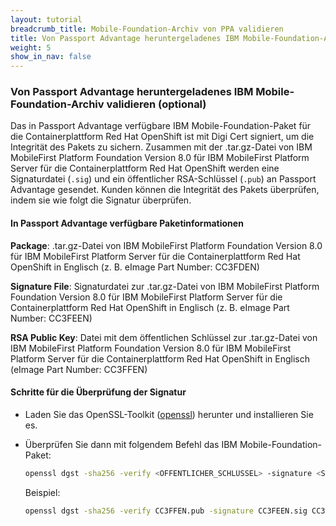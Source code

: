 ```yaml
---
layout: tutorial
breadcrumb_title: Mobile-Foundation-Archiv von PPA validieren
title: Von Passport Advantage heruntergeladenes IBM Mobile-Foundation-Archiv validieren
weight: 5
show_in_nav: false
---
```

<!-- NLS_CHARSET=UTF-8 -->
### Von Passport Advantage heruntergeladenes IBM Mobile-Foundation-Archiv validieren (optional)

Das in Passport Advantage verfügbare IBM Mobile-Foundation-Paket für die Containerplattform Red Hat OpenShift ist mit Digi Cert signiert, um die Integrität des Pakets zu sichern. Zusammen mit der .tar.gz-Datei von IBM MobileFirst Platform Foundation Version 8.0 für IBM MobileFirst Platform Server für die Containerplattform Red Hat OpenShift werden eine Signaturdatei (`.sig`) und ein öffentlicher RSA-Schlüssel (`.pub`) an Passport Advantage gesendet. Kunden können die Integrität des Pakets überprüfen, indem sie wie folgt die Signatur überprüfen.

#### In Passport Advantage verfügbare Paketinformationen

**Package**: .tar.gz-Datei von IBM MobileFirst Platform Foundation Version 8.0 für IBM MobileFirst Platform Server für die Containerplattform Red Hat OpenShift in Englisch (z. B. eImage Part Number: CC3FDEN)

**Signature File**: Signaturdatei zur .tar.gz-Datei von IBM MobileFirst Platform Foundation Version 8.0 für IBM MobileFirst Platform Server für die Containerplattform Red Hat OpenShift in Englisch (z. B. eImage Part Number: CC3FEEN)

**RSA Public Key**: Datei mit dem öffentlichen Schlüssel zur .tar.gz-Datei von IBM MobileFirst Platform Foundation Version 8.0 für IBM MobileFirst Platform Server für die Containerplattform Red Hat OpenShift in Englisch (eImage Part Number: CC3FFEN)

#### Schritte für die Überprüfung der Signatur

* Laden Sie das OpenSSL-Toolkit ([openssl](https://www.openssl.org)) herunter und installieren Sie es.
* Überprüfen Sie dann mit folgendem Befehl das IBM Mobile-Foundation-Paket:

  ```bash
  openssl dgst -sha256 -verify <ÖFFENTLICHER_SCHLÜSSEL> -signature <SIGNATURDATEI> <ARCHIV MIT DEM IBM MOBILE-FOUNDATION-PAKET>
  ```
  Beispiel:

  ```bash
  openssl dgst -sha256 -verify CC3FFEN.pub -signature CC3FEEN.sig CC3FDEN.tar.gz
  ```  
